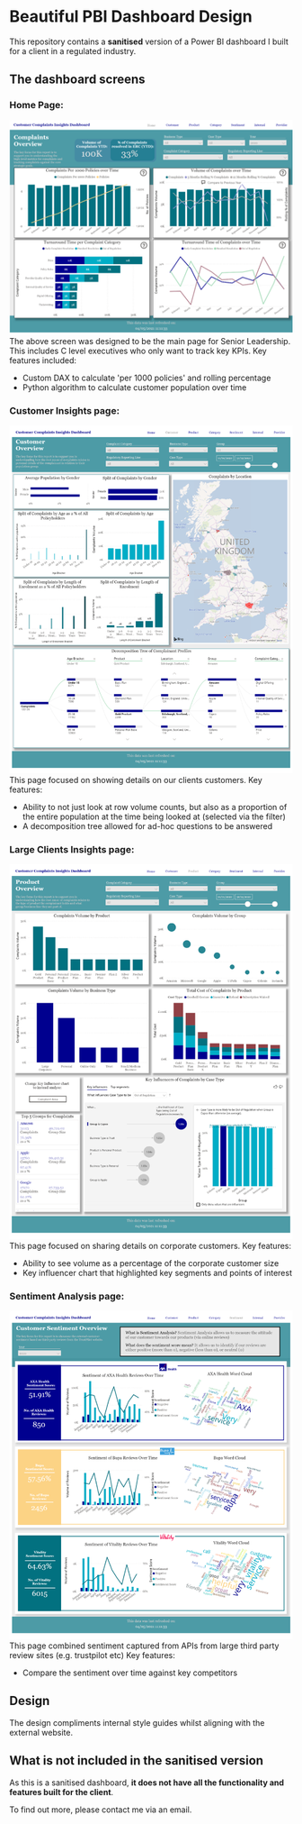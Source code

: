 # Beautiful PBI Dashboard Design
This repository contains a **sanitised** version of a Power BI dashboard I built for a client in a regulated industry.


## The dashboard screens
### Home Page: 
![img 4](imgs/image004.png)
The above screen was designed to be the main page for Senior Leadership. This includes C level executives who only want to track key KPIs. 
Key features included:
- Custom DAX to calculate 'per 1000 policies' and rolling percentage
- Python algorithm to calculate customer population over time 

### Customer Insights page: 
![img 3](imgs/image003.png)
This page focused on showing details on our clients customers. 
Key features:
- Ability to not just look at row volume counts, but also as a proportion of the entire population at the time being looked at (selected via the filter)
- A decomposition tree allowed for ad-hoc questions to be answered

### Large Clients Insights page: 
![img 2](imgs/image002.png)
This page focused on sharing details on corporate customers.
Key features:
- Ability to see volume as a percentage of the corporate customer size
- Key influencer chart that highlighted key segments and points of interest

### Sentiment Analysis page:
![img 1](imgs/image001.png)
This page combined sentiment captured from APIs from large third party review sites (e.g. trustpilot etc)
Key features:
- Compare the sentiment over time against key competitors

## Design
The design compliments internal style guides whilst aligning with the external website.

## What is not included in the sanitised version
As this is a sanitised dashboard, **it does not have all the functionality and features built for the client**. 


To find out more, please contact me via an email.
